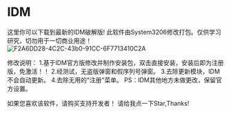 # IDM
这里你可以下载到最新的IDM破解版!
此软件由System3206修改打包。仅供学习研究，切勿用于一切商业用途！
![F2A6DD28-4C2C-43b0-91CC-6F7713410C2A](https://user-images.githubusercontent.com/82938236/180700015-d81ebc78-1410-48d8-b8d0-306cb00d2492.png)

修改说明：
1.基于IDM官方版修改并制作安装包，双击直接安装，安装后即为注册版，免激活！！
2.经测试，无盗版弹窗和假序列号弹窗。
3.去除更新模块，IDM不会自动更新。
4.去除无用的"注册"菜单。
PS：IDM其他地方未做更改，保留官方设置。

如果您喜欢该软件，请购买支持开发者！
请给我点一下Star,Thanks!
